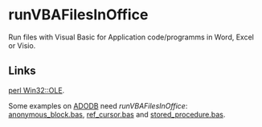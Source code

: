 # runVBAFilesInOffice


Run files with Visual Basic for Application code/programms in Word, Excel or Visio.

## Links

[perl Win32::OLE](https://github.com/ReneNyffenegger/perl-Win32-OLE).

Some examples on [ADODB](https://github.com/ReneNyffenegger/about-adodb/tree/master/Oracle) need *runVBAFilesInOffice*:
[anonymous_block.bas](https://github.com/ReneNyffenegger/about-adodb/blob/master/Oracle/anonymous_block.bas),
[ref_cursor.bas](https://github.com/ReneNyffenegger/about-adodb/blob/master/Oracle/ref_cursor.bas) and
[stored_procedure.bas](https://github.com/ReneNyffenegger/about-adodb/blob/master/Oracle/stored_procedure.bas).
